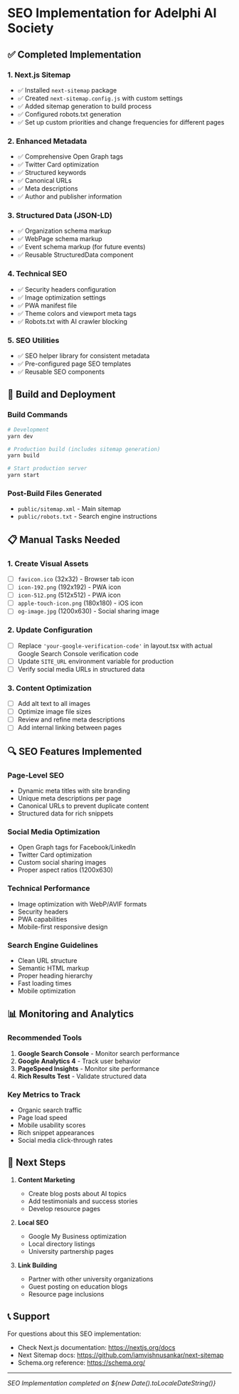 # SEO Implementation for Adelphi AI Society

## ✅ Completed Implementation

### 1. **Next.js Sitemap**
- ✅ Installed `next-sitemap` package
- ✅ Created `next-sitemap.config.js` with custom settings
- ✅ Added sitemap generation to build process
- ✅ Configured robots.txt generation
- ✅ Set up custom priorities and change frequencies for different pages

### 2. **Enhanced Metadata**
- ✅ Comprehensive Open Graph tags
- ✅ Twitter Card optimization
- ✅ Structured keywords
- ✅ Canonical URLs
- ✅ Meta descriptions
- ✅ Author and publisher information

### 3. **Structured Data (JSON-LD)**
- ✅ Organization schema markup
- ✅ WebPage schema markup
- ✅ Event schema markup (for future events)
- ✅ Reusable StructuredData component

### 4. **Technical SEO**
- ✅ Security headers configuration
- ✅ Image optimization settings
- ✅ PWA manifest file
- ✅ Theme colors and viewport meta tags
- ✅ Robots.txt with AI crawler blocking

### 5. **SEO Utilities**
- ✅ SEO helper library for consistent metadata
- ✅ Pre-configured page SEO templates
- ✅ Reusable SEO components

## 🚀 Build and Deployment

### Build Commands
```bash
# Development
yarn dev

# Production build (includes sitemap generation)
yarn build

# Start production server  
yarn start
```

### Post-Build Files Generated
- `public/sitemap.xml` - Main sitemap
- `public/robots.txt` - Search engine instructions

## 📋 Manual Tasks Needed

### 1. **Create Visual Assets**
- [ ] `favicon.ico` (32x32) - Browser tab icon
- [ ] `icon-192.png` (192x192) - PWA icon
- [ ] `icon-512.png` (512x512) - PWA icon  
- [ ] `apple-touch-icon.png` (180x180) - iOS icon
- [ ] `og-image.jpg` (1200x630) - Social sharing image

### 2. **Update Configuration**
- [ ] Replace `'your-google-verification-code'` in layout.tsx with actual Google Search Console verification code
- [ ] Update `SITE_URL` environment variable for production
- [ ] Verify social media URLs in structured data

### 3. **Content Optimization**
- [ ] Add alt text to all images
- [ ] Optimize image file sizes
- [ ] Review and refine meta descriptions
- [ ] Add internal linking between pages

## 🔍 SEO Features Implemented

### **Page-Level SEO**
- Dynamic meta titles with site branding
- Unique meta descriptions per page
- Canonical URLs to prevent duplicate content
- Structured data for rich snippets

### **Social Media Optimization**
- Open Graph tags for Facebook/LinkedIn
- Twitter Card optimization
- Custom social sharing images
- Proper aspect ratios (1200x630)

### **Technical Performance**
- Image optimization with WebP/AVIF formats
- Security headers
- PWA capabilities
- Mobile-first responsive design

### **Search Engine Guidelines**
- Clean URL structure
- Semantic HTML markup
- Proper heading hierarchy
- Fast loading times
- Mobile optimization

## 📊 Monitoring and Analytics

### Recommended Tools
1. **Google Search Console** - Monitor search performance
2. **Google Analytics 4** - Track user behavior  
3. **PageSpeed Insights** - Monitor site performance
4. **Rich Results Test** - Validate structured data

### Key Metrics to Track
- Organic search traffic
- Page load speed
- Mobile usability scores
- Rich snippet appearances
- Social media click-through rates

## 🚀 Next Steps

1. **Content Marketing**
   - Create blog posts about AI topics
   - Add testimonials and success stories
   - Develop resource pages

2. **Local SEO**
   - Google My Business optimization
   - Local directory listings
   - University partnership pages

3. **Link Building**
   - Partner with other university organizations
   - Guest posting on education blogs
   - Resource page inclusions

## 📞 Support

For questions about this SEO implementation:
- Check Next.js documentation: https://nextjs.org/docs
- Next Sitemap docs: https://github.com/iamvishnusankar/next-sitemap
- Schema.org reference: https://schema.org/

---

*SEO Implementation completed on ${new Date().toLocaleDateString()}*
